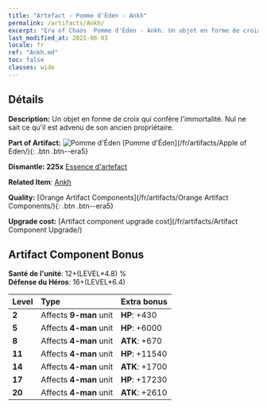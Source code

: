 ```yaml
---
title: "Artefact - Pomme d'Éden - Ankh"
permalink: /artifacts/Ankh/
excerpt: "Era of Chaos  Pomme d'Éden - Ankh. Un objet en forme de croix qui confère l'immortalité. Nul ne sait ce qu'il est advenu de son ancien propriétaire."
last_modified_at: 2021-06-03
locale: fr
ref: "Ankh.md"
toc: false
classes: wide
---
```




## Détails

 **Description:** Un objet en forme de croix qui confère l'immortalité. Nul ne sait ce qu'il est advenu de son ancien propriétaire.

 **Part of Artifact:** ![Pomme d'Éden](/images/t/icon_artifact_49.png) [Pomme d'Éden](/fr/artifacts/Apple of Eden/){: .btn .btn--era5}

 **Dismantle: 225x** [Essence d'artefact](/ItemsFR/con_905/)

 **Related Item**: [Ankh](/ItemsFR/art_184/)

 **Quality:** [Orange Artifact Components](/fr/artifacts/Orange Artifact Components/){: .btn .btn--era5}

 **Upgrade cost:** [Artifact component upgrade cost](/fr/artifacts/Artifact Component Upgrade/)

## Artifact Component Bonus

  **Santé de l'unité**: 12+(LEVEL\*4.8) %<br/>**Défense du Héros**: 16+(LEVEL\*6.4)

  |  Level  | Type |    Extra bonus  | 
  |:--------|:-----|:----------------| 
  | **2** | Affects **9-man** unit | **HP**: +430 | 
  | **5** | Affects **4-man** unit | **HP**: +6000 | 
  | **8** | Affects **4-man** unit | **ATK**: +670 | 
  | **11** | Affects **4-man** unit | **HP**: +11540 | 
  | **14** | Affects **4-man** unit | **ATK**: +1700 | 
  | **17** | Affects **4-man** unit | **HP**: +17230 | 
  | **20** | Affects **4-man** unit | **ATK**: +2610 | 
